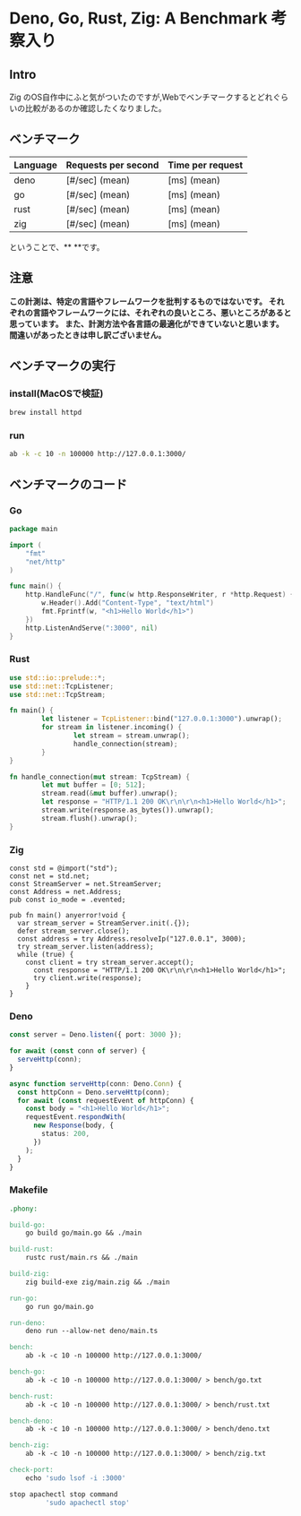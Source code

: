 #  Deno, Go, Rust, Zig: A Benchmark 考察入り

## Intro

Zig のOS自作中にふと気がついたのですが,Webでベンチマークするとどれぐらいの比較があるのか確認したくなりました。


## ベンチマーク

| Language | Requests per second     | Time per request  |
| :------- | :---------------------- | :---------------- |
| deno     |          [#/sec] (mean) |  [ms] (mean) |
| go       |          [#/sec] (mean) |  [ms] (mean) |
| rust     |          [#/sec] (mean) |  [ms] (mean) |
| zig      |          [#/sec] (mean) |  [ms] (mean) |

ということで、** **です。


## **注意**

**この計測は、特定の言語やフレームワークを批判するものではないです。
それぞれの言語やフレームワークには、それぞれの良いところ、悪いところがあると思っています。
また、計測方法や各言語の最適化ができていないと思います。
間違いがあったときは申し訳ございません。**

## ベンチマークの実行

### install(MacOSで検証)


```sh
brew install httpd
```

### run

```sh
ab -k -c 10 -n 100000 http://127.0.0.1:3000/
```

## ベンチマークのコード

### Go

```go
package main

import (
	"fmt"
	"net/http"
)

func main() {
	http.HandleFunc("/", func(w http.ResponseWriter, r *http.Request) {
		w.Header().Add("Content-Type", "text/html")
		fmt.Fprintf(w, "<h1>Hello World</h1>")
	})
	http.ListenAndServe(":3000", nil)
}

```

### Rust

```rust
use std::io::prelude::*;
use std::net::TcpListener;
use std::net::TcpStream;

fn main() {
		let listener = TcpListener::bind("127.0.0.1:3000").unwrap();
		for stream in listener.incoming() {
				let stream = stream.unwrap();
				handle_connection(stream);
		}
}

fn handle_connection(mut stream: TcpStream) {
		let mut buffer = [0; 512];
		stream.read(&mut buffer).unwrap();
		let response = "HTTP/1.1 200 OK\r\n\r\n<h1>Hello World</h1>";
		stream.write(response.as_bytes()).unwrap();
		stream.flush().unwrap();
}

```

### Zig

```zig
const std = @import("std");
const net = std.net;
const StreamServer = net.StreamServer;
const Address = net.Address;
pub const io_mode = .evented;

pub fn main() anyerror!void {
  var stream_server = StreamServer.init(.{});
  defer stream_server.close();
  const address = try Address.resolveIp("127.0.0.1", 3000);
  try stream_server.listen(address);
  while (true) {
    const client = try stream_server.accept();
      const response = "HTTP/1.1 200 OK\r\n\r\n<h1>Hello World</h1>";
      try client.write(response);
    }
}

```

### Deno

```ts
const server = Deno.listen({ port: 3000 });

for await (const conn of server) {
  serveHttp(conn);
}

async function serveHttp(conn: Deno.Conn) {
  const httpConn = Deno.serveHttp(conn);
  for await (const requestEvent of httpConn) {
    const body = "<h1>Hello World</h1>";
    requestEvent.respondWith(
      new Response(body, {
        status: 200,
      })
    );
  }
}
```

### Makefile

```makefile
.phony:

build-go:
	go build go/main.go && ./main

build-rust:
	rustc rust/main.rs && ./main

build-zig:
	zig build-exe zig/main.zig && ./main

run-go:
	go run go/main.go

run-deno:
	deno run --allow-net deno/main.ts

bench:
	ab -k -c 10 -n 100000 http://127.0.0.1:3000/

bench-go:
	ab -k -c 10 -n 100000 http://127.0.0.1:3000/ > bench/go.txt

bench-rust:
	ab -k -c 10 -n 100000 http://127.0.0.1:3000/ > bench/rust.txt

bench-deno:
	ab -k -c 10 -n 100000 http://127.0.0.1:3000/ > bench/deno.txt

bench-zig:
	ab -k -c 10 -n 100000 http://127.0.0.1:3000/ > bench/zig.txt

check-port:
	echo 'sudo lsof -i :3000'

stop apachectl stop command
         'sudo apachectl stop'

```
